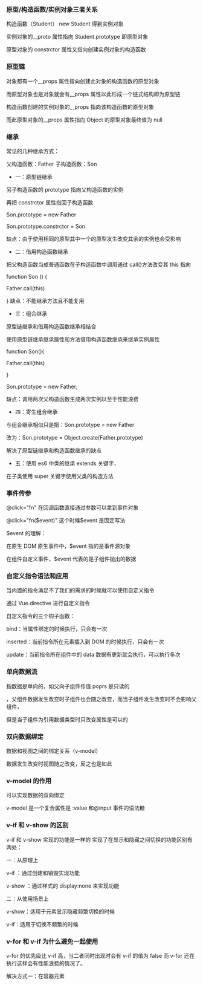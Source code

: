 ### 原型/构造函数/实例对象三者关系

构造函数（Student） new Student 得到实例对象

实例对象的\_\_proto 属性指向 Student.prototype 即原型对象

原型对象的 constrctor 属性又指向创建实例对象的构造函数

### 原型链

对象都有一个\_\_props 属性指向创建此对象的构造函数的原型对象

而原型对象也是对象就会有\_\_props 属性以此形成一个链式结构即为原型链

构造函数创建的实例对象的\_\_props 指向该构造函数的原型对象

而此原型对象的\_\_props 属性指向 Object 的原型对象最终值为 null

### 继承

常见的几种继承方式：

父构造函数：Father 子构造函数：Son

- 一：原型链继承

另子构造函数的 prototype 指向父构造函数的实例

再把 constrctor 属性指回子构造函数

Son.prototype = new Father

Son.prototype.constrctor = Son

缺点：由于使用相同的原型其中一个的原型发生改变其余的实例也会受影响

- 二：借用构造函数继承

把父构造函数当成普通函数在子构造函数中调用通过 call()方法改变其 this 指向

function Son () {

Father.call(this)

}
缺点：不能继承方法且不能复用

- 三：组合继承

原型链继承和借用构造函数继承相结合

使用原型链继承继承属性和方法借用构造函数继承来继承实例属性

function Son(){

Father.call(this)

}

Son.prototype = new Father;

缺点：调用两次父构造函数生成两次实例以至于性能浪费

- 四：寄生组合继承

与组合继承相似只是把：Son.prototype = new Father

改为：Son.prototype = Object.create(Father.prototype)

解决了原型链继承和构造函数继承的缺点

- 五：使用 es6 中类的继承 extends 关键字，

在子类使用 super 关键字使用父类的构造方法

### 事件传参

@click="fn" 在回调函数直接通过参数可以拿到事件对象

@click="fn($event)" 这个时候​$event 是固定写法

$event 的理解：

在原生 DOM 原生事件中，$event 指的是事件源对象

在组件自定义事件，$event 代表的是子组件抛出的数据

### 自定义指令语法和应用

当内置的指令满足不了我们的需求的时候就可以使用自定义指令

通过 Vue.directive 进行自定义指令

自定义指令的三个钩子函数：

bind：当属性绑定的时候执行，只会有一次

inserted：当前指令所在元素插入到 DOM 的时候执行，只会有一次

update：当前指令所在组件中的 data 数据有更新就会执行，可以执行多次

### 单向数据流

指数据是单向的，如父向子组件传值 poprs 是只读的

，父组件数据发生改变时子组件也会随之改变，而当子组件发生改变时不会影响父组件，

但是当子组件为引用数据类型时只改变属性是可以的

### 双向数据绑定

数据和视图之间的绑定关系（v-model）

数据发生改变时视图随之改变，反之也是如此

### v-model 的作用

可以实现数据的双向绑定

v-model 是一个复合属性是 :value 和@input 事件的语法糖

### v-if 和 v-show 的区别

v-if 和 v-show 实现的功能是一样的 实现了在显示和隐藏之间切换的功能区别有两处：

一：从原理上

v-if ：通过创建和销毁实现功能

v-show ：通过样式的 display:none 来实现功能

二：从使用场景上

v-show：适用于元素显示隐藏频繁切换的时候

v-if：适用于切换不频繁的时候

### v-for 和 v-if 为什么避免一起使用

v-for 的优先级比 v-if 高，当二者同时出现时会有 v-if 的值为 false 而 v-for 还在执行这样会有性能浪费的情况了。

解决方式一：在容器元素<template>上使用 v-if

二：在计算属性中先对数据进行判断筛选

### 生命周期

组件从创建到销毁的周期成为生命周期

有四个阶段，每个阶段有两个钩子函数

- 创建

  beforeCreate 创建前

  created 创建后 => 这时数据准备完毕，通常在这时发送 ajxa 请求

* 挂载

  beforeMount 挂载前

  mounted 挂载后 => 这时视图准备完毕，通常在这时获取 DOM 请求

- 更新

  beforeUpdate 更新前 数据已经是最新的，但是视图还是旧的

  updated 更新后 数据和视图都已经变成最新的

- 销毁
  beforeDestroy 销毁前 => 在这时清除开启的定时器 卸载绑定的 DOM 事件

  destroyed 销毁后

其他的钩子函数：缓存组件 keep-alive 相关的两个钩子

activated 激活

deactivated 失活

加了 keep-alive 8 个钩子初始化只会执行一次后面就不会执行了，销毁钩子永远也不会执行

### 父子组件生命周期的顺序

- 初始化阶段：调用先父后子，挂载完成先子后父

父组件 beforeCreate

父组件 created

父组件 beforeMount

子组件 beforeCreate

子组件 created

子组件 beforeMount

子组件 mounted

父组件 mounted

- 更新阶段：调用先父后子 更新完成先子后父

父组件 beforeUpdate

子组件 beforeUpdate

子组件 updated

父组件 updated

- 销毁阶段：调用先父后子 销毁完成先子后父

父组件 beforeDestroy

子组件 beforeDestroy

子组件 destroyed

父组件 destroyed

总结：永远是调用的时候先父后子 完成的时候先子后父

### 浏览器缓存机制

浏览器会将请求后的数据存为离线资源，当下次需要该数据时，浏览器会根据缓存机制选择使用离线数据还是重新发送请求

作用：减少了不必要数据的传输、降低服务器的压力

加快了客户端访问速度

增强用户体验

- 缓存机制分为强缓存与协商缓存两种

强缓存：不向服务端发送请求，强制使用缓存数据

服务器在响应时返回一个过期时间在过期之前使用强缓存，过期之后通过协商缓存决定使用何种方式获取数据

协商缓存：协商缓存由服务器决定是否使用缓存

1.向服务器发送请求资源并携带标识

2.服务器会进行判断浏览器缓存的资源是否真的失效是否更新

    资源更新返回状态码 200 重新发送请求获取数据并进行缓存，重新进入强缓存

    资源未更新返回状态码 304 还使用本地的离线数据

### 两种设计模式

观察者模式和发布订阅模式：

- 观察者模式：

  特点：1. 一对多 2. 有二个主体 一个是被观察者 Dep 一个是观察者 watcher

  观察者模式定义了对象间的一种一对多的依赖关系，当一个对象的状态发生改变时，所有依赖于它的对象都将得到通知，并自动更新

- 发布订阅模式：

  特点：1. 多对多 2. 有三个主体 发布者 调度中心 订阅者

  在发布订阅模式中，发送者不会将消息直接发送给订阅者

  调度中心维持着发布者和订阅者之间的联系，过滤所有发布者传入的消息并相应地分发它们给订阅者

  这二种模式的区别就在于发布订阅模式多了一个调度中心，从而实现解耦

### 深拷贝与浅拷贝

深拷贝和浅拷贝

如果对象只有一层，就可以用浅拷贝，如果对象有多层，就是对象的属性又是一个对象，就需要用深拷贝

浅拷贝可以使用{...obj}或 Object.assign({},obj)

深拷贝可以用 JSON.parse(JSON.stringify(obj))或者递归

但是 JSON.parse(JSON.stringify(obj))有缺点，当对象有方法的时候，方法会丢失

如果对象身上有方法，需要用递归，如果存在循环引用就会出现堆栈溢出

解决思路：处理好的对象存起来，在处理新的对象的时候，先在存的地方找一找有没有处理好，如果有就直接返回

递归实现深拷贝：

```
  function deepClone(target) {
        //这一行如果不用三元判断 如果是数组会有bug会被拷贝成伪数组对象
        var tempObj = Array.isArray(target) ? [] : {};
        for (var key in target) {
          if (typeof target[key] === "object") {
            tempObj[key] = deepClone(target[key]);
          } else {
            tempObj[key] = target[key];
          }
        }
        return tempObj;
      }
```

### Promise

Promise：是异步编程的一种解决方案

从语法上说：Promise 是一个对象它可以获取异步操作的消息，解决回调地狱问题

从功能上说：可以用来封装一个异步操作，获取其成功/失败的值

特点：对象的状态不受外界影响，一旦状态改变就不会再发送变化

缺点：一旦开始就不能取消

Promise 三种状态：1.pending 执行中 2.resolve 成功 3.rejected 失败

实例方法：.then()成功的结果，.catch()异常信息，.finally()无论成功或失败都会执行

Promise.all 中可以将多个异步请求并行操作

应用场景：1.多个请求结果合并在一起 2.合并请求结果并处理错误 3.验证多个请求结果是否都是满足条件

### 数据响应式

指数据发生改变视图随之改变

原理：利用数据劫持 Object.defineProperty 和观察者模式来实现

vue 内部对 data 中数据进行转换，对所有的属性递归实现数据劫持，为每个数据创建一个 Dep 被观察者

对模板进行编译提取里面所有需要数据的地方变成 watcher(观察者),把 watcher 加入到对应 Dep 的观察者列表

当 data 中数据发生改变时，由于进行了数据劫持，所以 vue 内部可以感知到变化，调用相应的 Dep 从而影响该 Dep 的观察者列表中所有 watcher

最后由观察者更新视图

为什么数组的索引不是响应式的 为什么要用 this.$set 来处理(vue官方基于性能的考虑,所以没有对数组进行转换,但是为我们提供了$set 实现响应变化)

### 垃圾回收

引用计数和标记清除两种方式

引用计数：根据变量被引用的数量，如果引用数为零就会被回收，不过会有变量相互引用的情况出现，就不会被回收

标记清除：看一个变量能否被从根元素根据引用找到该变量，如果不能就回收

### 事件循环--宏任务与微任务

异步任务分为两种，一种是宏任务 一种是微任务

异步要执行的任务和 js 处于同一个进程 和 js 相关的 属于微任务 例如 Promise nextTick

在一个新的进程 做的事情和 js 无关的 就是宏任务 例如 计时器

事件循环：

当同步代码遇到异步代码，直接将异步代码扔到事件队列中，队列分为两种，一种是宏任务队列，一种是微任务队列。

这两个队列，优先执行微任务，当微任务队列清空后，才会去宏任务队列执行宏任务。

当这个队列中，如果发现了宏任务中还有异步任务，再次将异步任务放到异步队列中，

类似递归，再次重复上面的操作，直到完全清空任务队列。

执行顺序 同步代码 -> 微任务 -> 宏任务 -> 微任务

### substr 和 substring 的区别

substr：两个参数都为索引，用于提取两个索引之间的字符串 取头取尾

substring：两个参数第一个为开始索引，第二个为长度，用于提取两个索引之间的字符串 取不取尾

### slice 和 splice 的区别

相同点：都能用于数组截取，不同的是：

slice：不会修改原始数组，返回一个新的数组，用于数组截取，两个参数：start:起始索引。end：截止索引（截取不包含此元素）。

splice：修改原始数组，可用于数组添加，替换，删除，index 开始索引。howmany 删除的元素数量，tem1,.....,itemX 表示新增的数组元素

### watch 和计算属性

计算属性：当数据是由一个或多个变量计算而来时使用，计算属性结果会被缓存，并且不能执行异步操作

watch：对数据进行侦听，数据发生改变时被触发，用于在数据发生改变后执行操作

### js 数据类型和数据类型检测

js 数据类型分为两大类：

基本数据类型：srting number boolean null undefined Symbol(es6 新增表示独一无二的值)

复杂数据类型：Array Object Function 等

数据类型检测：typeof 用于检测基本数据类型，复杂数据类型返回值为 Object，不过检测 null 返回值也是 Object console.log(typeof 1) // "number"

instanceof：用于检测复杂数据类型，根据原型链查找，返回值是布尔值 obj instanceof Object //true

toString：检测所有数据类型，Object.prototype.toString.call()

### new 的过程

创建一个空的对象

设置原型链

将构造函数的 this 指向新对象执行函数代码

如果构造函数中没有人为返回一个对象 类型的值，则返回这个新对象 obj。否则直 接返回那个对象类型值

### 重绘与回流

回流：当页面的结构布局发生变化会造成回流

重绘：当背景颜色，文字颜色和文字样式等不影响结构的样式发生变化时会造成重绘

回流一定会重绘，重绘不一定会回流

### let const var 的区别

var let 声明变量 const 声明常量 const 不能更改如果是引用数据类型不能更改地址指向可以更改属性

let const 不存在变量提升，并且存在块级作用域，而且会有暂时性死区

### 路由传值的方法，各自异同

路由传参可以分为两大类：

编程式导航的 router.push：

1.字符串--直接传递路由地址，但是不能传递参数 this.$router.push('home')

2.拼接参数传参--在路由后面以?拼接，this.$router.push('/dizi?data=home')

3.使用 name 来确定匹配的路由通过 params 传递参数--this.$router.push({name:'dizi', params:{data:home}})

接收参数使用：this.$router.params.data

4.使用 path 来匹配路由通过 query 传递参数--this.$router.push({path:'dizi',query{data:home}})

接收参数使用：this.$router.query.data

path 和 params 不能一起使用，需要 path 匹配路由的时候要使用 query 来传参

query 在浏览器地址栏中显示参数，而 params 则不显示

声明式导航：通过 router-link 组件的 to 属性实现，1.直接传参 2.通过对象，使用 path 匹配路由 3.通过路由名称 使用 name

### flex:1

通常用于自适应布局

flex:1 是--flex-grow:1,flex-shrink:1,flex-basis:0%的简写形式

flex-grow 当父盒子比所有的子盒子都要大时用于定义子盒子的放大比例

flex-shrink 当父盒子比所有的子盒子都要小时用于定义子盒子的缩小比例

flex-basis 在分配多余空间放大或缩小之前盒子所占据的大小相当于设置初始值

### 数组转树形结构

可使用递归和遍历数组的写法

思路：先提取出树形结构的根节点，再根据根节点与子节点之间的联系把根节点提取并添加到对应根节点的数组里

### img 标签 alt 和 title 的区别

alt：用于替换文本当图片加载失败时显示

title：提示文本 当鼠标放到图片上时显示

### vuex

vue 的核心：1.数据驱动，也就是数据的双向绑定，让视图的内容随着数据的改变而改变

2.组件化系统，可实现扩展 HTML 元素，封装可用的代码

### data 为什么是一个函数

防止多个组件实例对象之间共用一个 data，产生数据污染

而当 data 是一个函数是，让每个组件实例都有自己的作用域，使每个实例相互独立，不会相互影响。.

### 虚拟 dom 和 diff 算法

虚拟 DOM：是对真实 dom 的映射本质上就是一个普通的 js 对象

而使用虚拟 dom 的性能会相对高一些，因为真实 dom 身上的方法和属性比较多操作起来性能比较慢

并且每操作一次 dom 就会发生一次重绘与回流，虚拟 dom 只会更新 dom 树需要更新的地方，并且只会在渲染真实 dom 的时候触发一次重绘与回流

虚拟 dom 实现高效更新：

是利用虚拟 dom 树的比较，组件初始化时会创建一次虚拟 dom，

而数据更新时会再次生成一个 dom 树通过对新旧 dom 树的比较来实现高效更新

diff 算法：三种情况：一.元素改变.就销毁重建，二.元素没有变，属性或内容变了就修改属性或内容

三.v-for 分两种没有 key 或 key 为 index 时采用就地复用，索引相同就会被认为时相同元素，当顺序被破坏时没有改变的元素也会被更新

key 为唯一值时只要 key 值相同就认为是同一元素不会去更新哪怕顺序被打乱
